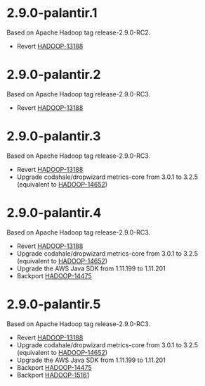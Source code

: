 # 2.9.0-palantir.1

Based on Apache Hadoop tag release-2.9.0-RC2.

* Revert [HADOOP-13188](https://issues.apache.org/jira/browse/HADOOP-13188)

# 2.9.0-palantir.2

Based on Apache Hadoop tag release-2.9.0-RC3.

* Revert [HADOOP-13188](https://issues.apache.org/jira/browse/HADOOP-13188)

# 2.9.0-palantir.3

Based on Apache Hadoop tag release-2.9.0-RC3.

* Revert [HADOOP-13188](https://issues.apache.org/jira/browse/HADOOP-13188)
* Upgrade codahale/dropwizard metrics-core from 3.0.1 to 3.2.5 (equivalent to [HADOOP-14652](https://issues.apache.org/jira/browse/HADOOP-14652))

# 2.9.0-palantir.4

Based on Apache Hadoop tag release-2.9.0-RC3.

* Revert [HADOOP-13188](https://issues.apache.org/jira/browse/HADOOP-13188)
* Upgrade codahale/dropwizard metrics-core from 3.0.1 to 3.2.5 (equivalent to [HADOOP-14652](https://issues.apache.org/jira/browse/HADOOP-14652))
* Upgrade the AWS Java SDK from 1.11.199 to 1.11.201
* Backport [HADOOP-14475](https://issues.apache.org/jira/browse/HADOOP-14475)

# 2.9.0-palantir.5

Based on Apache Hadoop tag release-2.9.0-RC3.

* Revert [HADOOP-13188](https://issues.apache.org/jira/browse/HADOOP-13188)
* Upgrade codahale/dropwizard metrics-core from 3.0.1 to 3.2.5 (equivalent to [HADOOP-14652](https://issues.apache.org/jira/browse/HADOOP-14652))
* Upgrade the AWS Java SDK from 1.11.199 to 1.11.201
* Backport [HADOOP-14475](https://issues.apache.org/jira/browse/HADOOP-14475)
* Backport [HADOOP-15161](https://issues.apache.org/jira/browse/HADOOP-15161)
